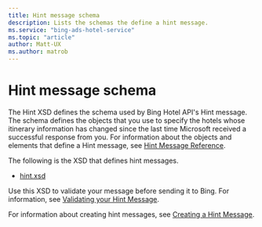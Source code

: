 ```yaml
---
title: Hint message schema
description: Lists the schemas the define a hint message.
ms.service: "bing-ads-hotel-service"
ms.topic: "article"
author: Matt-UX
ms.author: matrob
---
```


# Hint message schema

The Hint XSD defines the schema used by Bing Hotel API's Hint message. The schema defines the objects that you use to specify the hotels whose itinerary information has changed since the last time Microsoft received a successful response from you. For information about the objects and elements that define a Hint message, see [Hint Message Reference](../hint-message/reference.md).

The following is the XSD that defines hint messages.

- [hint.xsd](https://bhacstatic.blob.core.windows.net/schemas/hint.xsd)

Use this XSD to validate your message before sending it to Bing. For information, see [Validating your Hint Message](../hint-message/validate-hint-message.md).

For information about creating hint messages, see [Creating a Hint Message](../hint-message/create-hint-message.md).

